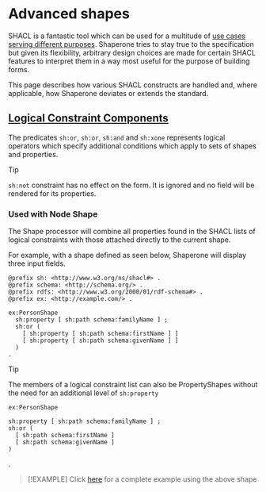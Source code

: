 # Advanced shapes

SHACL is a fantastic tool which can be used for a multitude of [use cases serving different purposes][ucr]. Shaperone tries to stay true to the specification but given its flexibility, arbitrary design choices are made for certain SHACL features to interpret them in a way most useful for the purpose of building forms.

This page describes how various SHACL constructs are handled and, where applicable, how Shaperone deviates or extends the standard.

[ucr]: https://www.w3.org/TR/shacl-ucr/  

## [Logical Constraint Components](https://www.w3.org/TR/shacl/#core-components-logical)

The predicates `sh:or`, `sh:or`, `sh:and` and `sh:xone` represents logical operators which specify additional conditions which apply to sets of shapes and properties.

> [!TIP]
> `sh:not` constraint has no effect on the form. It is ignored and no field will be rendered for its properties.

### Used with Node Shape

The Shape processor will combine all properties found in the SHACL lists of logical constraints with those attached directly to the current shape.

For example, with a shape defined as seen below, Shaperone will display three input fields.  

```turtle
@prefix sh: <http://www.w3.org/ns/shacl#> .
@prefix schema: <http://schema.org/> .
@prefix rdfs: <http://www.w3.org/2000/01/rdf-schema#> .
@prefix ex: <http://example.com/> .

ex:PersonShape
  sh:property [ sh:path schema:familyName ] ;
  sh:or (
    [ sh:property [ sh:path schema:firstName ] ]
    [ sh:property [ sh:path schema:givenName ] ]
  )
.
```

> [!TIP]
> The members of a logical constraint list can also be PropertyShapes without the need for an additional level of `sh:property`
> ```turtle
> ex:PersonShape
    sh:property [ sh:path schema:familyName ] ;
    sh:or (
      [ sh:path schema:firstName ]
      [ sh:path schema:givenName ]
    )
  .

> [!EXAMPLE]
> Click [here][node-logical] for a complete example using the above shape

[node-logical]: ${playground}/?shapes=%40prefix+sh%3A+%3Chttp%3A%2F%2Fwww.w3.org%2Fns%2Fshacl%23%3E+.%0A%40prefix+schema%3A+%3Chttp%3A%2F%2Fschema.org%2F%3E+.%0A%40prefix+rdfs%3A+%3Chttp%3A%2F%2Fwww.w3.org%2F2000%2F01%2Frdf-schema%23%3E+.%0A%40prefix+ex%3A+%3Chttp%3A%2F%2Fexample.com%2F%3E+.%0A%0Aex%3APersonShape%0A++a+sh%3AShape+%3B%0A++sh%3AtargetClass+schema%3APerson+%3B%0A++rdfs%3Alabel+%22Person%22+%3B%0A++sh%3Aproperty+ex%3ALastNameProperty+%3B%0A++sh%3Aor+%28+%0A++++ex%3AFirstNameProperty+%0A++++ex%3AGivenNameProperty%0A++%29%0A.%0A%0Aex%3ALastNameProperty+%0A++a+sh%3APropertyShape+%3B%0A++sh%3Apath+schema%3AfamilyName+%3B%0A++sh%3Aorder+20+%3B%0A++sh%3AmaxCount+1+%3B%0A.%0A%0Aex%3AFirstNameProperty%0A++sh%3Apath+schema%3AfirstName+%3B++++%0A++sh%3Aorder+10+%3B%0A++sh%3AmaxCount+1+%3B%0A.%0A%0Aex%3AGivenNameProperty%0A++sh%3Apath+schema%3AgivenName+%3B%0A++sh%3Aorder+10+%3B%0A++sh%3AmaxCount+1+%3B%0A.&resource=%7B%0A++%22%40context%22%3A+%7B%0A++++%22rdf%22%3A+%22http%3A%2F%2Fwww.w3.org%2F1999%2F02%2F22-rdf-syntax-ns%23%22%2C%0A++++%22rdfs%22%3A+%22http%3A%2F%2Fwww.w3.org%2F2000%2F01%2Frdf-schema%23%22%2C%0A++++%22xsd%22%3A+%22http%3A%2F%2Fwww.w3.org%2F2001%2FXMLSchema%23%22%2C%0A++++%22schema%22%3A+%22http%3A%2F%2Fschema.org%2F%22%0A++%7D%2C%0A++%22%40id%22%3A+%22http%3A%2F%2Fexample.com%2FJohn_Doe%22%2C%0A++%22%40type%22%3A+%22schema%3APerson%22%2C%0A++%22schema%3AfamilyName%22%3A+%22Doe%22%2C%0A++%22schema%3AfirstName%22%3A+%22John%22%0A%7D&selectedResource=http%3A%2F%2Fexample.com%2FJohn_Doe
